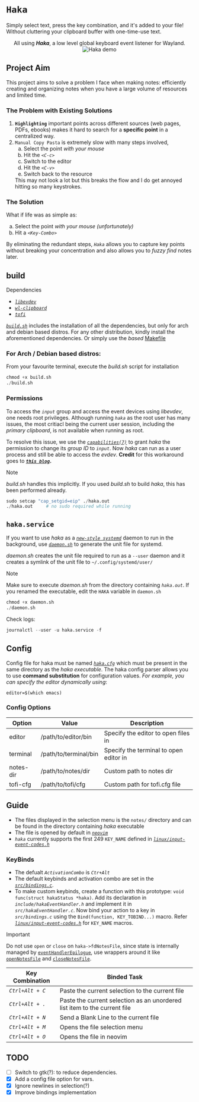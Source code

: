 # `Haka`
Simply select text, press the key combination, and it's added to your file! Without cluttering your clipboard buffer with one-time-use text.

<p align="center">
  All using <b><i>Haka</i></b>, a low level global keyboard event listener for Wayland.
  <br/>
  <img src="https://github.com/user-attachments/assets/94bfdb3c-b3ee-4772-bb04-be72dfc07517" alt="Haka demo"/>
</p>

## Project Aim
This project aims to solve a problem I face when making notes: efficiently
creating and organizing notes when you have a large volume of resources and
limited time.

### The Problem with Existing Solutions
<ol type="1">
  <li>
    <b><code>Highlighting</code></b> important points across different sources
(web pages, PDFs, ebooks) makes it hard to search for a <b>specific point</b>
in a centralized way.
  </li>
  <li>
    <code>Manual Copy Pasta</code> is extremely slow with many steps involved,
      <ol type="a">
        <li>Select the point <i>with your mouse</i></li>
        <li>Hit the <i><code>&lt;C-c&gt;</code></i></li>
        <li>Switch to the editor</li>
        <li>Hit the <i><code>&lt;C-v&gt;</code></i></li>
        <li>Switch back to the resource</li>
      </ol>
    This may not look a lot but this breaks the flow and I do get annoyed hitting so
many keystrokes.
  </li>
</ol>

### The Solution
What if life was as simple as:
<ol type="a">
  <li>Select the point <i>with your mouse (unfortunately)</i></li>
  <li>Hit a <i><code>&lt;Key-Combo&gt;</code></i></li>
</ol>
By eliminating the redundant steps, <i><code>Haka</code></i> allows you to capture key points
without breaking your concentration and also allows you to <i>fuzzy find</i> notes later.

## build
Dependencies
- *[`libevdev`](https://gitlab.freedesktop.org/libevdev/libevdev)*
- *[`wl-clipboard`](https://github.com/bugaevc/wl-clipboard)*
- *[`tofi`](https://github.com/philj56/tofi)*

*[`build.sh`](https://github.com/horrifyingHorse/haka/blob/main/build.sh)* includes the installation of all the dependencies, but only for arch and debian based distros. For any other distribution, kindly install the aforementioned dependencies. Or simply use the *based* [Makefile](https://github.com/horrifyingHorse/haka/blob/main/Makefile)

### For Arch / Debian based distros:
From your favourite terminal, execute the *build.sh* script for installation
```python
chmod +x build.sh
./build.sh
```

### Permissions
To access the *`input`* group and access the event devices using *libevdev*, one needs root privileges. Although running *`haka`* as the root user has many issues, the most critiacl being the current user session, including the *primary clipboard*, is not available when running as root.

To resolve this issue, we use the *[`capabilities(7)`](https://man7.org/linux/man-pages/man7/capabilities.7.html)* to grant *haka* the permission to change its *group ID* to *`input`*. Now *haka* can run as a user process and still be able to access the *evdev*. **Credit** for this workaround goes to ***[`this blog`](https://suricrasia.online/blog/turning-a-keyboard-into/#:~:text=Running%20external%20programs)*.**

> [!NOTE]
> *build.sh* handles this implicitly. If you used *build.sh* to build *haka*, this has been performed already.

```python
sudo setcap "cap_setgid=eip" ./haka.out
./haka.out     # no sudo required while running
```

## `haka.service`
If you want to use *haka* as a *[`new-style systemd`](https://www.freedesktop.org/software/systemd/man/latest/daemon.html#New-Style%20Daemons)* daemon to run in the background, use *[`daemon.sh`](https://github.com/horrifyingHorse/haka/blob/main/daemon.sh)* to generate the unit file for systemd.

*daemon.sh* creates the unit file required to run as a `--user` daemon and it creates a symlink of the unit file to `~/.config/systemd/user/`

> [!NOTE]
> Make sure to execute *daemon.sh* from the directory containing *`haka.out`*. If you renamed the executable, edit the `HAKA` variable in `daemon.sh`

```python
chmod +x daemon.sh
./daemon.sh
```

Check logs:
```python
journalctl --user -u haka.service -f
```

## Config
Config file for haka must be named *[`haka.cfg`](https://github.com/horrifyingHorse/haka/blob/main/haka.cfg)* which must be present in the same directory as the *haka executable*. The haka config parser allows you to use **command substitution** for configuration values. *For example, you can specify the editor dynamically using*:

```env
editor=$(which emacs)
```

### Config Options
| Option | Value | Description |
|--------|-------|-------------|
| editor | /path/to/editor/bin | Specify the editor to open files in | 
| terminal | /path/to/terminal/bin | Specify the terminal to open editor in | 
| notes-dir | /path/to/notes/dir | Custom path to notes dir | 
| tofi-cfg | /path/to/tofi/cfg | Custom path for tofi.cfg file | 

## Guide
- The files displayed in the selection menu is the `notes/` directory and can be found in the directory containing *haka* executable
- The file is opened by default in *[`neovim`](https://github.com/neovim/neovim)*
- *`haka`* currently supports the first 249 `KEY_NAME` defined in *[`linux/input-event-codes.h`](https://raw.githubusercontent.com/whot/libevdev/refs/heads/master/include/linux/input-event-codes.h)*

### KeyBinds
- The defualt *`ActivationCombo`* is *`Ctr+Alt`*
- The default keybinds and activation combo are set in the *[`src/bindings.c`](https://github.com/horrifyingHorse/haka/blob/main/src/bindings.c)*.
- To make custom keybinds, create a function with this prototype: `void func(struct hakaStatus *haka)`. Add its declaration in *`include/hakaEventHandler.h`* and implement it in *`src/hakaEventHandler.c`*.
Now bind your action to a key in *`src/bindings.c`* using the `Bind(function, KEY_TOBIND...)` macro. Refer *[`linux/input-event-codes.h`](https://raw.githubusercontent.com/whot/libevdev/refs/heads/master/include/linux/input-event-codes.h)* for `KEY_NAME` macros.

> [!IMPORTANT]
> Do not use `open` or `close` on `haka->fdNotesFile`, since state is internally managed by [`eventHandlerEpilogue`](), use wrappers around it like [`openNotesFile`]() and [`closeNotesFile`]().


| Key Combination | Binded Task |
|-----------------|-------------|
| *`Ctrl+Alt + C`* | Paste the current selection to the current file |
| *`Ctrl+Alt + .`* | Paste the current selection as an unordered list item to the current file |
| *`Ctrl+Alt + N`* | Send a Blank Line to the current file |
| *`Ctrl+Alt + M`* | Opens the file selection menu |
| *`Ctrl+Alt + O`* | Opens the file in neovim |

## TODO
- [ ] Switch to gtk(?): to reduce dependencies.
- [x] Add a config file option for vars.
- [x] Ignore newlines in selection(?)
- [x] Improve bindings implementation
